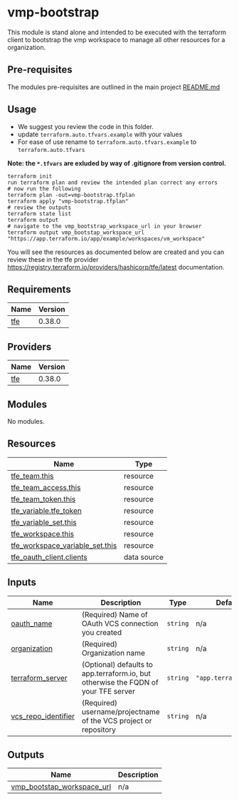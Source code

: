 # vmp-bootstrap

This module is stand alone and intended to be executed with the terraform client to bootstrap the vmp workspace to manage all other resources for a organization.

## Pre-requisites

The modules pre-requisites are outlined in the main project [README.md](../../README.md)

## Usage

* We suggest you review the code in this folder.
* update `terraform.auto.tfvars.example` with your values
* For ease of use rename to `terraform.auto.tfvars.example` to `terraform.auto.tfvars`

**Note: the `*.tfvars` are exluded by way of .gitignore from version control.**

```
terraform init
run terraform plan and review the intended plan correct any errors
# now run the following
terraform plan -out=vmp-bootstrap.tfplan
terraform apply "vmp-bootstrap.tfplan"
# review the outputs
terraform state list
terraform output
# navigate to the vmp_bootstrap_workspace_url in your browser
terraform output vmp_bootstap_workspace_url
"https://app.terraform.io/app/example/workspaces/vm_workspace"

```

You will see the resources as documented below are created and you can review these in the tfe provider <https://registry.terraform.io/providers/hashicorp/tfe/latest> documentation.

<!-- BEGIN_TF_DOCS -->
## Requirements

| Name | Version |
|------|---------|
| <a name="requirement_tfe"></a> [tfe](#requirement\_tfe) | 0.38.0 |

## Providers

| Name | Version |
|------|---------|
| <a name="provider_tfe"></a> [tfe](#provider\_tfe) | 0.38.0 |

## Modules

No modules.

## Resources

| Name | Type |
|------|------|
| [tfe_team.this](https://registry.terraform.io/providers/hashicorp/tfe/0.38.0/docs/resources/team) | resource |
| [tfe_team_access.this](https://registry.terraform.io/providers/hashicorp/tfe/0.38.0/docs/resources/team_access) | resource |
| [tfe_team_token.this](https://registry.terraform.io/providers/hashicorp/tfe/0.38.0/docs/resources/team_token) | resource |
| [tfe_variable.tfe_token](https://registry.terraform.io/providers/hashicorp/tfe/0.38.0/docs/resources/variable) | resource |
| [tfe_variable_set.this](https://registry.terraform.io/providers/hashicorp/tfe/0.38.0/docs/resources/variable_set) | resource |
| [tfe_workspace.this](https://registry.terraform.io/providers/hashicorp/tfe/0.38.0/docs/resources/workspace) | resource |
| [tfe_workspace_variable_set.this](https://registry.terraform.io/providers/hashicorp/tfe/0.38.0/docs/resources/workspace_variable_set) | resource |
| [tfe_oauth_client.clients](https://registry.terraform.io/providers/hashicorp/tfe/0.38.0/docs/data-sources/oauth_client) | data source |

## Inputs

| Name | Description | Type | Default | Required |
|------|-------------|------|---------|:--------:|
| <a name="input_oauth_name"></a> [oauth\_name](#input\_oauth\_name) | (Required) Name of OAuth VCS connection you created | `string` | n/a | yes |
| <a name="input_organization"></a> [organization](#input\_organization) | (Required) Organization name | `string` | n/a | yes |
| <a name="input_terraform_server"></a> [terraform\_server](#input\_terraform\_server) | (Optional) defaults to app.terraform.io, but otherwise the FQDN of your TFE server | `string` | `"app.terraform.io"` | no |
| <a name="input_vcs_repo_identifier"></a> [vcs\_repo\_identifier](#input\_vcs\_repo\_identifier) | (Required) username/projectname of the VCS project or repository | `string` | n/a | yes |

## Outputs

| Name | Description |
|------|-------------|
| <a name="output_vmp_bootstap_workspace_url"></a> [vmp\_bootstap\_workspace\_url](#output\_vmp\_bootstap\_workspace\_url) | n/a |
<!-- END_TF_DOCS -->
